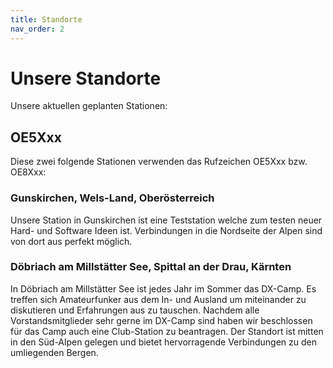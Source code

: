 ```yaml
---
title: Standorte
nav_order: 2
---
```


# Unsere Standorte

Unsere aktuellen geplanten Stationen:

## OE5Xxx

Diese zwei folgende Stationen verwenden das Rufzeichen OE5Xxx bzw. OE8Xxx:

### Gunskirchen, Wels-Land, Oberösterreich

Unsere Station in Gunskirchen ist eine Teststation welche zum testen neuer Hard- und Software Ideen ist.
Verbindungen in die Nordseite der Alpen sind von dort aus perfekt möglich.

### Döbriach am Millstätter See, Spittal an der Drau, Kärnten

In Döbriach am Millstätter See ist jedes Jahr im Sommer das DX-Camp.
Es treffen sich Amateurfunker aus dem In- und Ausland um miteinander zu diskutieren und Erfahrungen aus zu tauschen.
Nachdem alle Vorstandsmitglieder sehr gerne im DX-Camp sind haben wir beschlossen für das Camp auch eine Club-Station zu beantragen.
Der Standort ist mitten in den Süd-Alpen gelegen und bietet hervorragende Verbindungen zu den umliegenden Bergen.

